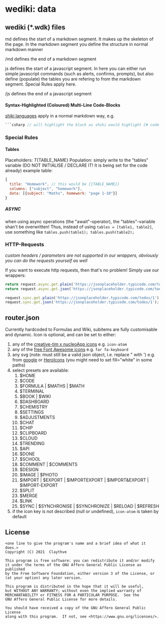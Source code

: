 # wediki: data

## wediki (*.wdk) files
md defines the start of a markdown segment. It makes up the skeleton of the page. In the markdown segment you define the structure in normal markdown manner

/md defines the end of a markdown segment

js defines the start of a javascript segment. In here you can either run simple javascript commands (such as alerts, confirms, prompts), but also define (populate) the tables you are refering to from the markdown segment. Special Rules apply here.

/js defines the end of a javascript segment

#### Syntax-Highlighted (Coloured) Multi-Line Code-Blocks
[shiki languages](https://github.com/shikijs/shiki/blob/master/docs/languages.md) apply in a normal markdown way, e.g.

```csharp
```csharp // will highlight the block as shiki would highlight C# code
```

### Special Rules
#### Tables
Placeholders:
$T${TABLE_NAME}
Population:
simply write to the "tables" variable (DO NOT INITIALISE / DECLARE IT! It is being set for the code already)
example table:

```js
{
  title: "Homework", // this would be {{TABLE_NAME}}
  columns: ["subject", "homework"],
  data: [{subject: "Maths", homework: "page 1-10"}]
}
```

##### ASYNC
when using async operations (the "await"-operator), the "tables"-variable shan't be overwritten! Thus, instead of using `tables = [table1, table2]`, use something like `tables.push(table1); tables.push(table2);`

### HTTP-Requests
*custom headers / parameters are not supported in our wrappers, obviously you can do the requests yourself as well*

If you want to execute http requests, then that's no problem!
Simply use our wrappers:

```javascript
return request.async.get.plain('https://jsonplaceholder.typicode.com/todos/1').then(plain => { }); // asynchronously requests and continues with raw/plain text
return request.async.get.json('https://jsonplaceholder.typicode.com/todos/1').then(json => { }); // asynchronously requests and continues with JSON object

request.sync.get.plain('https://jsonplaceholder.typicode.com/todos/1'); // synchronously requests and returns as raw/plain text
request.sync.get.json('https://jsonplaceholder.typicode.com/todos/1'); // synchronously requests and returns as JSON object
```

## router.json
Currently hardcoded to Formulas and Wiki, subitems are fully customisable and dynamic.
Icon is optional, and can be set to either:

1. any of the [creative-tim x nucleoApp icons](https://demos.creative-tim.com/vue-black-dashboard/#/icons) e.g. `icon-atom`
2. any of the [free Font Awesome icons](https://fontawesome.com/icons?m=free) e.g. `far fa-keyboard`
3. any svg (note: must still be a valid json object, i.e. replace " with ') e.g. from [google](https://fonts.google.com/icons/) or [HeroIcons](https://heroicons.dev/) (you might need to set fill="white" in some paths)
4. select presets are available:
   1. $HOME
   2. $CODE
   3. $FORMULA | $MATHS | $MATH
   4. $TERMINAL
   5. $BOOK | $WIKI
   6. $DASHBOARD
   7. $CHEMISTRY
   8. $SETTINGS
   9. $ADJUSTMENTS
   10. $CHAT
   11. $CHIP
   12. $CLIPBOARD
   13. $CLOUD
   14. $TRENDING
   15. $API
   16. $DONE
   17. $SCHOOL
   18. $COMMENT | $COMMENTS
   19. $DESIGN
   20. $IMAGE | $PHOTO
   21. $IMPORT | $EXPORT | $IMPORTEXPORT | $IMPORT&EXPORT | $IMPORT-EXPORT
   22. $SPLIT
   23. $MERGE
   24. $LINK
   25. $SYNC | $SYNCHRONISE | $SYNCHRONIZE | $RELOAD | $REFRESH
5. if the icon key is not described (null or undefined), `icon-atom` is taken by default

## License
    <one line to give the program's name and a brief idea of what it does.>
    Copyright (C) 2021  Claythve

    This program is free software: you can redistribute it and/or modify
    it under the terms of the GNU Affero General Public License as published
    by the Free Software Foundation, either version 3 of the License, or
    (at your option) any later version.

    This program is distributed in the hope that it will be useful,
    but WITHOUT ANY WARRANTY; without even the implied warranty of
    MERCHANTABILITY or FITNESS FOR A PARTICULAR PURPOSE.  See the
    GNU Affero General Public License for more details.

    You should have received a copy of the GNU Affero General Public License
    along with this program.  If not, see <https://www.gnu.org/licenses/>.
